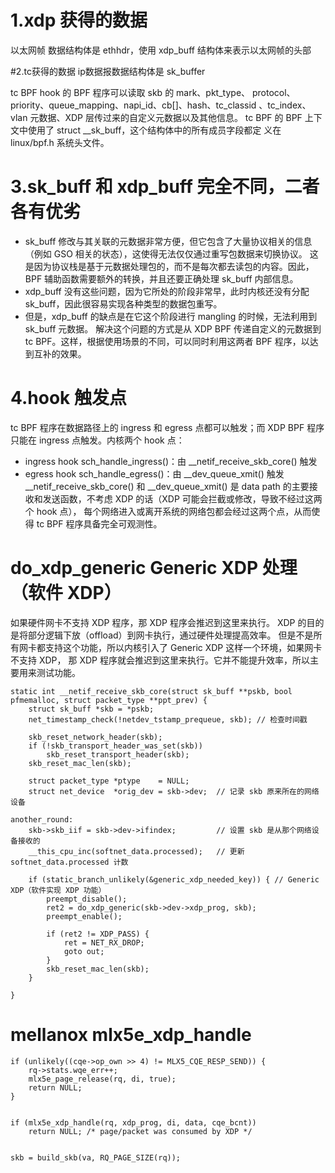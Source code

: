 
# 1.xdp 获得的数据
以太网帧 数据结构体是 ethhdr，使用 xdp_buff 结构体来表示以太网帧的头部

 

#2.tc获得的数据
ip数据报数据结构体是 sk_buffer

tc BPF hook 的 BPF 程序可以读取 skb 的 mark、pkt_type、 protocol、priority、queue_mapping、napi_id、cb[]、hash、tc_classid 、tc_index、vlan 元数据、XDP 层传过来的自定义元数据以及其他信息。 tc BPF 的 BPF 上下文中使用了 struct __sk_buff，这个结构体中的所有成员字段都定 义在 linux/bpf.h 系统头文件。

 

# 3.sk_buff 和 xdp_buff 完全不同，二者各有优劣
+  sk_buff 修改与其关联的元数据非常方便，但它包含了大量协议相关的信息（例如 GSO 相关的状态），这使得无法仅仅通过重写包数据来切换协议。
这是因为协议栈是基于元数据处理包的，而不是每次都去读包的内容。因此，BPF 辅助函数需要额外的转换，并且还要正确处理 sk_buff 内部信息。   
+ xdp_buff 没有这些问题，因为它所处的阶段非常早，此时内核还没有分配 sk_buff，因此很容易实现各种类型的数据包重写。   
+ 但是，xdp_buff 的缺点是在它这个阶段进行 mangling 的时候，无法利用到 sk_buff 元数据。
解决这个问题的方式是从 XDP BPF 传递自定义的元数据到 tc BPF。这样，根据使用场景的不同，可以同时利用这两者 BPF 程序，以达到互补的效果。   
 
#  4.hook 触发点
tc BPF 程序在数据路径上的 ingress 和 egress 点都可以触发；而 XDP BPF 程序只能在 ingress 点触发。内核两个 hook 点：  
+ ingress hook sch_handle_ingress()：由 __netif_receive_skb_core() 触发   
+ egress hook sch_handle_egress()：由 __dev_queue_xmit() 触发  
__netif_receive_skb_core() 和 __dev_queue_xmit() 是 data path 的主要接收和发送函数，不考虑 XDP 的话（XDP 可能会拦截或修改，导致不经过这两个 hook 点）， 每个网络进入或离开系统的网络包都会经过这两个点，从而使得 tc BPF 程序具备完全可观测性。   



#  do_xdp_generic Generic XDP 处理（软件 XDP）
如果硬件网卡不支持 XDP 程序，那 XDP 程序会推迟到这里来执行。
XDP 的目的是将部分逻辑下放（offload）到网卡执行，通过硬件处理提高效率。 但是不是所有网卡都支持这个功能，所以内核引入了 Generic XDP 这样一个环境，如果网卡不支持 XDP， 那 XDP 程序就会推迟到这里来执行。它并不能提升效率，所以主要用来测试功能。
```
static int __netif_receive_skb_core(struct sk_buff **pskb, bool pfmemalloc, struct packet_type **ppt_prev) {
    struct sk_buff *skb = *pskb;
    net_timestamp_check(!netdev_tstamp_prequeue, skb); // 检查时间戳
 
    skb_reset_network_header(skb);
    if (!skb_transport_header_was_set(skb))
        skb_reset_transport_header(skb);
    skb_reset_mac_len(skb);
 
    struct packet_type *ptype    = NULL;
    struct net_device  *orig_dev = skb->dev;  // 记录 skb 原来所在的网络设备
 
another_round:
    skb->skb_iif = skb->dev->ifindex;         // 设置 skb 是从那个网络设备接收的
    __this_cpu_inc(softnet_data.processed);   // 更新 softnet_data.processed 计数
 
    if (static_branch_unlikely(&generic_xdp_needed_key)) { // Generic XDP（软件实现 XDP 功能）
        preempt_disable();
        ret2 = do_xdp_generic(skb->dev->xdp_prog, skb);
        preempt_enable();
 
        if (ret2 != XDP_PASS) {
            ret = NET_RX_DROP;
            goto out;
        }
        skb_reset_mac_len(skb);
    }

}
```

# mellanox  mlx5e_xdp_handle

```
if (unlikely((cqe->op_own >> 4) != MLX5_CQE_RESP_SEND)) {
    rq->stats.wqe_err++;
    mlx5e_page_release(rq, di, true);
    return NULL;
}


if (mlx5e_xdp_handle(rq, xdp_prog, di, data, cqe_bcnt))
    return NULL; /* page/packet was consumed by XDP */


skb = build_skb(va, RQ_PAGE_SIZE(rq));
```

